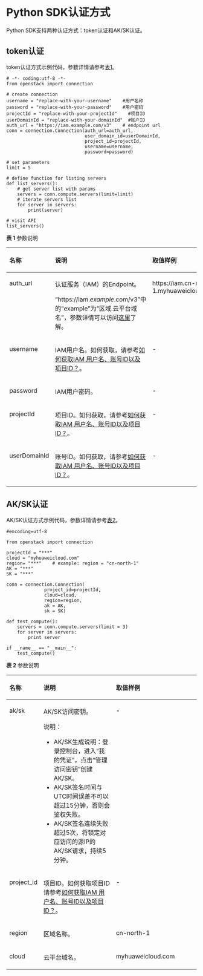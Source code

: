 # Python SDK认证方式<a name="sdk_02_0005"></a>

Python SDK支持两种认证方式：token认证和AK/SK认证。

## token认证<a name="section1468872013368"></a>

token认证方式示例代码，参数详情请参考[表1](#table132650108153)。

```
# -*- coding:utf-8 -*-
from openstack import connection

# create connection
username = "replace-with-your-username"    #用户名称
password = "replace-with-your-password"    #用户密码
projectId = "replace-with-your-projectId"    #项目ID
userDomainId = "replace-with-your-domainId"  #账户ID
auth_url = "https://iam.example.com/v3"    # endpoint url
conn = connection.Connection(auth_url=auth_url,
                             user_domain_id=userDomainId,
                             project_id=projectId,
                             username=username,
                             password=password)

# set parameters
limit = 5

# define function for listing servers
def list_servers():
    # get server list with params
    servers = conn.compute.servers(limit=limit)
    # iterate servers list
    for server in servers:
        print(server)

# visit API
list_servers()
```

**表 1**  参数说明

<a name="table132650108153"></a>
<table><thead align="left"><tr id="sdk_02_0002_row12561105113219"><th class="cellrowborder" valign="top" width="15.901590159015901%" id="mcps1.2.4.1.1"><p id="sdk_02_0002_p195611252321"><a name="sdk_02_0002_p195611252321"></a><a name="sdk_02_0002_p195611252321"></a>名称</p>
</th>
<th class="cellrowborder" valign="top" width="39.38393839383938%" id="mcps1.2.4.1.2"><p id="sdk_02_0002_p456145133212"><a name="sdk_02_0002_p456145133212"></a><a name="sdk_02_0002_p456145133212"></a>说明</p>
</th>
<th class="cellrowborder" valign="top" width="44.71447144714472%" id="mcps1.2.4.1.3"><p id="sdk_02_0002_p175619553214"><a name="sdk_02_0002_p175619553214"></a><a name="sdk_02_0002_p175619553214"></a>取值样例</p>
</th>
</tr>
</thead>
<tbody><tr id="sdk_02_0002_row175617593220"><td class="cellrowborder" valign="top" width="15.901590159015901%" headers="mcps1.2.4.1.1 "><p id="sdk_02_0002_p791817161131"><a name="sdk_02_0002_p791817161131"></a><a name="sdk_02_0002_p791817161131"></a>auth_url</p>
</td>
<td class="cellrowborder" valign="top" width="39.38393839383938%" headers="mcps1.2.4.1.2 "><p id="sdk_02_0002_p082312211563"><a name="sdk_02_0002_p082312211563"></a><a name="sdk_02_0002_p082312211563"></a>认证服务（IAM）的Endpoint。</p>
<p id="sdk_02_0002_zh-cn_topic_0121671869_li10140171754817p0"><a name="sdk_02_0002_zh-cn_topic_0121671869_li10140171754817p0"></a><a name="sdk_02_0002_zh-cn_topic_0121671869_li10140171754817p0"></a>“https://iam.<em id="sdk_02_0002_i86181317204018"><a name="sdk_02_0002_i86181317204018"></a><a name="sdk_02_0002_i86181317204018"></a>example</em>.com/v3”中的“example”为“区域.云平台域名”，参数详情可以访问<a href="https://developer.huaweicloud.com/endpoint?iam" target="_blank" rel="noopener noreferrer">这里</a>了解。</p>
</td>
<td class="cellrowborder" valign="top" width="44.71447144714472%" headers="mcps1.2.4.1.3 "><p id="sdk_02_0002_p105621519321"><a name="sdk_02_0002_p105621519321"></a><a name="sdk_02_0002_p105621519321"></a>https://iam.cn-north-1.myhuaweicloud.com/v3</p>
</td>
</tr>
<tr id="sdk_02_0002_row15341439173619"><td class="cellrowborder" valign="top" width="15.901590159015901%" headers="mcps1.2.4.1.1 "><p id="sdk_02_0002_p1335739143615"><a name="sdk_02_0002_p1335739143615"></a><a name="sdk_02_0002_p1335739143615"></a>username</p>
</td>
<td class="cellrowborder" valign="top" width="39.38393839383938%" headers="mcps1.2.4.1.2 "><p id="sdk_02_0002_p035113933616"><a name="sdk_02_0002_p035113933616"></a><a name="sdk_02_0002_p035113933616"></a>IAM用户名。如何获取，请参考<a href="如何获取IAM-用户名-账号ID以及项目ID.md">如何获取IAM 用户名、账号ID以及项目ID？</a>。</p>
</td>
<td class="cellrowborder" valign="top" width="44.71447144714472%" headers="mcps1.2.4.1.3 "><p id="sdk_02_0002_p193510394368"><a name="sdk_02_0002_p193510394368"></a><a name="sdk_02_0002_p193510394368"></a>-</p>
</td>
</tr>
<tr id="sdk_02_0002_row1412173620369"><td class="cellrowborder" valign="top" width="15.901590159015901%" headers="mcps1.2.4.1.1 "><p id="sdk_02_0002_p5413183633617"><a name="sdk_02_0002_p5413183633617"></a><a name="sdk_02_0002_p5413183633617"></a>password</p>
</td>
<td class="cellrowborder" valign="top" width="39.38393839383938%" headers="mcps1.2.4.1.2 "><p id="sdk_02_0002_p241353603618"><a name="sdk_02_0002_p241353603618"></a><a name="sdk_02_0002_p241353603618"></a>IAM用户密码。</p>
</td>
<td class="cellrowborder" valign="top" width="44.71447144714472%" headers="mcps1.2.4.1.3 "><p id="sdk_02_0002_p541383613368"><a name="sdk_02_0002_p541383613368"></a><a name="sdk_02_0002_p541383613368"></a>-</p>
</td>
</tr>
<tr id="sdk_02_0002_row1656275163214"><td class="cellrowborder" valign="top" width="15.901590159015901%" headers="mcps1.2.4.1.1 "><p id="sdk_02_0002_p993913484"><a name="sdk_02_0002_p993913484"></a><a name="sdk_02_0002_p993913484"></a>projectId</p>
</td>
<td class="cellrowborder" valign="top" width="39.38393839383938%" headers="mcps1.2.4.1.2 "><p id="sdk_02_0002_p664771152820"><a name="sdk_02_0002_p664771152820"></a><a name="sdk_02_0002_p664771152820"></a>项目ID。如何获取，请参考<a href="如何获取IAM-用户名-账号ID以及项目ID.md">如何获取IAM 用户名、账号ID以及项目ID？</a>。</p>
</td>
<td class="cellrowborder" valign="top" width="44.71447144714472%" headers="mcps1.2.4.1.3 "><p id="sdk_02_0002_p2056295203213"><a name="sdk_02_0002_p2056295203213"></a><a name="sdk_02_0002_p2056295203213"></a>-</p>
</td>
</tr>
<tr id="sdk_02_0002_row856217512326"><td class="cellrowborder" valign="top" width="15.901590159015901%" headers="mcps1.2.4.1.1 "><p id="sdk_02_0002_p656217518325"><a name="sdk_02_0002_p656217518325"></a><a name="sdk_02_0002_p656217518325"></a>userDomainId</p>
</td>
<td class="cellrowborder" valign="top" width="39.38393839383938%" headers="mcps1.2.4.1.2 "><p id="sdk_02_0002_p856285113212"><a name="sdk_02_0002_p856285113212"></a><a name="sdk_02_0002_p856285113212"></a><span>账号ID。</span>如何获取，请参考<a href="如何获取IAM-用户名-账号ID以及项目ID.md">如何获取IAM 用户名、账号ID以及项目ID？</a>。</p>
</td>
<td class="cellrowborder" valign="top" width="44.71447144714472%" headers="mcps1.2.4.1.3 "><p id="sdk_02_0002_p25628523215"><a name="sdk_02_0002_p25628523215"></a><a name="sdk_02_0002_p25628523215"></a>-</p>
</td>
</tr>
</tbody>
</table>

## AK/SK认证<a name="section43591440365"></a>

AK/SK认证方式示例代码，参数详情请参考[表2](#table4561115173218)。

```
#encoding=utf-8

from openstack import connection

projectId = "***"
cloud = "myhuaweicloud.com"
region= "***"    # example: region = "cn-north-1"
AK = "***"
SK = "***"

conn = connection.Connection(
              project_id=projectId,
              cloud=cloud,
              region=region,
              ak = AK,
              sk = SK)

def test_compute():
    servers = conn.compute.servers(limit = 3)
    for server in servers:
        print server

if __name__ == "__main__":
    test_compute()
```

**表 2**  参数说明

<a name="table4561115173218"></a>
<table><thead align="left"><tr id="row12561105113219"><th class="cellrowborder" valign="top" width="15.901590159015901%" id="mcps1.2.4.1.1"><p id="p195611252321"><a name="p195611252321"></a><a name="p195611252321"></a>名称</p>
</th>
<th class="cellrowborder" valign="top" width="39.38393839383938%" id="mcps1.2.4.1.2"><p id="p456145133212"><a name="p456145133212"></a><a name="p456145133212"></a>说明</p>
</th>
<th class="cellrowborder" valign="top" width="44.71447144714472%" id="mcps1.2.4.1.3"><p id="p175619553214"><a name="p175619553214"></a><a name="p175619553214"></a>取值样例</p>
</th>
</tr>
</thead>
<tbody><tr id="row175617593220"><td class="cellrowborder" valign="top" width="15.901590159015901%" headers="mcps1.2.4.1.1 "><p id="p88021832125310"><a name="p88021832125310"></a><a name="p88021832125310"></a>ak/sk</p>
</td>
<td class="cellrowborder" valign="top" width="39.38393839383938%" headers="mcps1.2.4.1.2 "><p id="p20367134212540"><a name="p20367134212540"></a><a name="p20367134212540"></a>AK/SK访问密钥。</p>
<div class="note" id="note1564918718544"><a name="note1564918718544"></a><a name="note1564918718544"></a><span class="notetitle"> 说明： </span><div class="notebody"><a name="ul161113510548"></a><a name="ul161113510548"></a><ul id="ul161113510548"><li>AK/SK生成说明：登录控制台，进入“我的凭证”，点击“管理访问密钥”创建AK/SK。</li><li>AK/SK签名时间与UTC时间误差不可以超过15分钟，否则会鉴权失败。</li><li>AK/SK签名连续失败超过5次，将锁定对应访问的源IP的AK/SK请求，持续5分钟。</li></ul>
</div></div>
</td>
<td class="cellrowborder" valign="top" width="44.71447144714472%" headers="mcps1.2.4.1.3 "><p id="p87781732115313"><a name="p87781732115313"></a><a name="p87781732115313"></a>-</p>
</td>
</tr>
<tr id="row1656275163214"><td class="cellrowborder" valign="top" width="15.901590159015901%" headers="mcps1.2.4.1.1 "><p id="p993913484"><a name="p993913484"></a><a name="p993913484"></a>project_id</p>
</td>
<td class="cellrowborder" valign="top" width="39.38393839383938%" headers="mcps1.2.4.1.2 "><p id="p664771152820"><a name="p664771152820"></a><a name="p664771152820"></a>项目ID。如何获取项目ID请参考<a href="如何获取IAM-用户名-账号ID以及项目ID.md">如何获取IAM 用户名、账号ID以及项目ID？</a>。</p>
</td>
<td class="cellrowborder" valign="top" width="44.71447144714472%" headers="mcps1.2.4.1.3 "><p id="p2056295203213"><a name="p2056295203213"></a><a name="p2056295203213"></a>-</p>
</td>
</tr>
<tr id="row856217512326"><td class="cellrowborder" valign="top" width="15.901590159015901%" headers="mcps1.2.4.1.1 "><p id="p3254718185715"><a name="p3254718185715"></a><a name="p3254718185715"></a>region</p>
</td>
<td class="cellrowborder" valign="top" width="39.38393839383938%" headers="mcps1.2.4.1.2 "><p id="p18251173415715"><a name="p18251173415715"></a><a name="p18251173415715"></a>区域名称。</p>
</td>
<td class="cellrowborder" valign="top" width="44.71447144714472%" headers="mcps1.2.4.1.3 "><p id="p1563110552585"><a name="p1563110552585"></a><a name="p1563110552585"></a>cn-north-1</p>
</td>
</tr>
<tr id="row14629182212575"><td class="cellrowborder" valign="top" width="15.901590159015901%" headers="mcps1.2.4.1.1 "><p id="p16785101918461"><a name="p16785101918461"></a><a name="p16785101918461"></a>cloud</p>
</td>
<td class="cellrowborder" valign="top" width="39.38393839383938%" headers="mcps1.2.4.1.2 "><p id="p8630172215574"><a name="p8630172215574"></a><a name="p8630172215574"></a>云平台域名。</p>
</td>
<td class="cellrowborder" valign="top" width="44.71447144714472%" headers="mcps1.2.4.1.3 "><p id="p1163015226572"><a name="p1163015226572"></a><a name="p1163015226572"></a>myhuaweicloud.com</p>
</td>
</tr>
</tbody>
</table>

